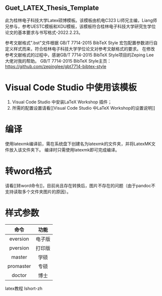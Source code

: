 Guet_LATEX_Thesis_Template
---
此为桂林电子科技大学Latex硕博模板。该模板由机电C323 Li师兄主编，Liang师兄参与，参考UESTC模板和XDU模板，该模板符合桂林电子科技大学研究生学位论文的基本要求与书写格式-2022.2.23。


参考文献格式".bst"文件根据 GB/T 7714-2015 BibTeX Style 宏包配置参数进行自定义样式而来，符合桂林电子科技大学学位论文对参考文献格式的要求。
在修改参考文献格式的过程中，感谢GB/T 7714-2015 BibTeX Style项目的Zeping Lee大佬对我的帮助。
GB/T 7714-2015 BibTeX Style主页：https://github.com/zepinglee/gbt7714-bibtex-style

# Visual Code Studio 中使用该模板
1. Visual Code Studio 中安装LaTeX Workshop 插件；
2. 所需的配置设置请看[[Visual Code Studio 中LaTeX Workshop的设置说明]]

# 编译
使用latexmk编译前，需在系统盘下创建名为latexmk的文件夹，并将LatexMK文件放入该文件夹下。
编译时只需使用latexmk即可完成编译。

# 转word格式
请看[[转word命令]]，目前尚且存在转换后，图片不存在的问题（由于pandoc不支持读取多个文件夹图片的原因）。


# 样式参数
|    命令   |  功能  |
|:---------:|:------:|
|  eversion | 电子版 |
|  pversion | 打印版 |
|   master  |  学硕  |
| promaster |  专硕  |
|   doctor  |  博士  |

 latex教程 lshort-zh